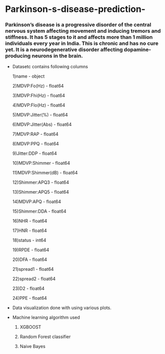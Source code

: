 # Parkinson-s-disease-prediction-

### Parkinson’s disease is a progressive disorder of the central nervous system affecting movement and inducing tremors and stiffness. It has 5 stages to it and affects more than 1 million individuals every year in India. This is chronic and has no cure yet. It is a neurodegenerative disorder affecting dopamine-producing neurons in the brain.

- Datasetc contains following columns 

  1)name               -  object

  2)MDVP:Fo(Hz)        -  float64

  3)MDVP:Fhi(Hz)       -  float64

  4)MDVP:Flo(Hz)       -  float64

  5)MDVP:Jitter(%)     -  float64

  6)MDVP:Jitter(Abs)   -  float64

  7)MDVP:RAP           -  float64

  8)MDVP:PPQ           -  float64

  9)Jitter:DDP         -  float64

  10)MDVP:Shimmer      -  float64

  11)MDVP:Shimmer(dB)  -  float64

  12)Shimmer:APQ3      -  float64

  13)Shimmer:APQ5      -  float64

  14)MDVP:APQ          -  float64

  15)Shimmer:DDA       -  float64

  16)NHR               -  float64

  17)HNR               -  float64

  18)status            -    int64

  19)RPDE              -  float64

  20)DFA               -   float64

  21)spread1           -   float64

  22)spread2           -   float64

  23)D2               -    float64

  24)PPE               -  float64

- Data visualization done with using various plots.
 
- Machine learning algorithm used 

   1) XGBOOST 

   2) Random Forest classifier 

   3) Naive Bayes 
